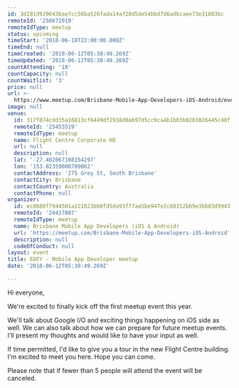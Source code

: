 ```yaml
---
id: 3d281d9296436ae7cc56ba526fada14a728d5de54bbd7d6adbcaee73e31803bc
remoteId: '250672019'
remoteIdType: meetup
status: upcoming
timeStart: '2018-06-18T22:00:00.000Z'
timeEnd: null
timeCreated: '2018-06-12T05:38:49.269Z'
timeUpdated: '2018-06-12T05:38:49.269Z'
countAttending: '18'
countCapacity: null
countWaitlist: '3'
price: null
url: >-
  https://www.meetup.com/Brisbane-Mobile-App-Developers-iOS-Android/events/250672019/
image: null
venue:
  id: 317f874cdd35a16813cf6449df2918d0ab97d5cc9ca4b1b03b8201026445c40f
  remoteId: '25453519'
  remoteIdType: meetup
  name: Flight Centre Corporate HQ
  url: null
  description: null
  lat: '-27.482067108154297'
  lon: '153.02359008789062'
  contactAddress: '275 Grey St, South Brisbane'
  contactCity: Brisbane
  contactCountry: Australia
  contactPhone: null
organizer:
  id: ec8680f7944501a221823bb0fd5da93f77aa5be947e2c68152b69e3bb83d9943
  remoteId: '24417807'
  remoteIdType: meetup
  name: Brisbane Mobile App Developers (iOS & Android)
  url: 'https://meetup.com/Brisbane-Mobile-App-Developers-iOS-Android'
  description: null
  codeOfConduct: null
layout: event
title: EOFY - Mobile App Developer meetup
date: '2018-06-12T05:38:49.269Z'

---
```

<p>Hi everyone,</p> <p>We're excited to finally kick off the first meetup event this year.</p> <p>We'll talk about Google I/O and exciting things happening on iOS side as well. We can also talk about how we can prepare for future meetup events. I'll present my thoughts and would like to have your input as well.</p> <p>If time permitted, I'd like to give you a tour in the new Flight Centre building. I'm excited to meet you here. Hope you can come.</p> <p>Please note that if fewer than 5 people will attend the event will be canceled.</p>
